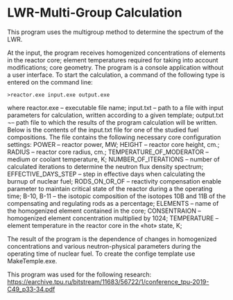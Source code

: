 # LWR-Multi-Group Calculation

This program uses the multigroup method to determine the spectrum of the LWR.

At the input, the program receives homogenized concentrations of elements in the reactor core; element temperatures required for taking into account modifications; core geometry. 
The program is a console application without a user interface. To start the calculation, a command of the following type is entered on the command line:
 
	>reactor.exe input.exe output.exe
 
where reactor.exe – executable file name; input.txt – path to a file with input parameters for calculation, written according to a given template; output.txt ¬– path file to which the results of the program calculation will be written.
Below is the contents of the input.txt file for one of the studied fuel compositions.
The file contains the following necessary core configuration settings:
	POWER – reactor power, MW;
	HEIGHT – reactor core height, cm.;
	RADIUS – reactor core radius, cm.;
	TEMPERATURE_OF_MODERATOR – medium or coolant temperature, K;
	NUMBER_OF_ITERATIONS – number of calculated iterations to determine the neutron flux density spectrum;
	EFFECTIVE_DAYS_STEP – step in effective days when calculating the burnup of nuclear fuel;
	RODS_ON_OR_OF – reactivity compensation enable parameter to maintain critical state of the reactor during a the operating time;
	B-10, B-11 – the isotopic composition of the isotopes 10B and 11B of the compensating and regulating rods as a percentage;
	ELEMENTS – name of the homogenized element contained in the core;
	CONSENTRAION –  homogenized element concentration multiplied by 1024;
	TEMPERATURE – element temperature in the reactor core in the «hot» state, K;

The result of the program is the dependence of changes in homogenized concentrations and various neutron-physical parameters during the operating time of nuclear fuel.
To create the confige template use MakeTemple.exe.

This program was used for the following research: https://earchive.tpu.ru/bitstream/11683/56722/1/conference_tpu-2019-C49_p33-34.pdf

